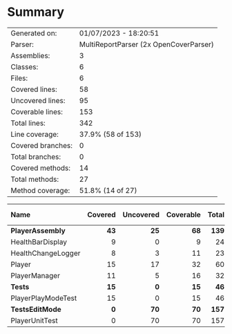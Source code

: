 ﻿# Summary
|||
|:---|:---|
| Generated on: | 01/07/2023 - 18:20:51 |
| Parser: | MultiReportParser (2x OpenCoverParser) |
| Assemblies: | 3 |
| Classes: | 6 |
| Files: | 6 |
| Covered lines: | 58 |
| Uncovered lines: | 95 |
| Coverable lines: | 153 |
| Total lines: | 342 |
| Line coverage: | 37.9% (58 of 153) |
| Covered branches: | 0 |
| Total branches: | 0 |
| Covered methods: | 14 |
| Total methods: | 27 |
| Method coverage: | 51.8% (14 of 27) |

|**Name**|**Covered**|**Uncovered**|**Coverable**|**Total**|**Line coverage**|**Covered**|**Total**|**Branch coverage**|**Covered**|**Total**|**Method coverage**|
|:---|---:|---:|---:|---:|---:|---:|---:|---:|---:|---:|---:|
|**PlayerAssembly**|**43**|**25**|**68**|**139**|**63.2%**|**0**|**0**|****|**11**|**15**|**73.3%**|
|HealthBarDisplay|9|0|9|24|100%|0|0||3|3|100%|
|HealthChangeLogger|8|3|11|23|72.7%|0|0||2|3|66.6%|
|Player|15|17|32|60|46.8%|0|0||3|5|60%|
|PlayerManager|11|5|16|32|68.7%|0|0||3|4|75%|
|**Tests**|**15**|**0**|**15**|**46**|**100%**|**0**|**0**|****|**3**|**3**|**100%**|
|PlayerPlayModeTest|15|0|15|46|100%|0|0||3|3|100%|
|**TestsEditMode**|**0**|**70**|**70**|**157**|**0%**|**0**|**0**|****|**0**|**9**|**0%**|
|PlayerUnitTest|0|70|70|157|0%|0|0||0|9|0%|

